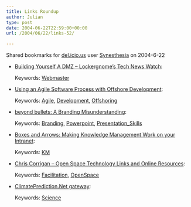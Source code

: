 ```yaml
---
title: Links Roundup
author: Julian
type: post
date: 2004-06-22T22:59:00+00:00
url: /2004/06/22/links-52/

---
```

Shared bookmarks for [del.icio.us][1] user  [Synesthesia][2] on 2004-6-22

  * [Building Yourself A DMZ &#8211; Lockergnome&#8217;s Tech News Watch][3]:
   
    Keywords: [Webmaster][4]
  * [Using an Agile Software Process with Offshore Development][5]:
   
    Keywords: [Agile][6], [Development][7], [Offshoring][8]
  * [beyond bullets: A Branding Misunderstanding][9]:
   
    Keywords: [Branding][10], [Powerpoint][11], [Presentation_Skills][12]
  * [Boxes and Arrows: Making Knowledge Management Work on your Intranet][13]:
   
    Keywords: [KM][14]
  * [Chris Corrigan &#8211; Open Space Technology Links and Online Resources][15]:
   
    Keywords: [Facilitation][16], [OpenSpace][17]
  * [ClimatePrediction.Net gateway][18]:
   
    Keywords: [Science][19]

 [1]: https://del.icio.us/
 [2]: https://del.icio.us/synesthesia
 [3]: https://channels.lockergnome.com/news/archives/20040622_building_yourself_a_dmz.phtml "https://channels.lockergnome.com/news/archives/20040622_building_yourself_a_dmz.phtml"
 [4]: https://del.icio.us/synesthesia/Webmaster
 [5]: https://martinfowler.com/articles/agileOffshore.html "https://martinfowler.com/articles/agileOffshore.html"
 [6]: https://del.icio.us/synesthesia/Agile
 [7]: https://del.icio.us/synesthesia/Development
 [8]: https://del.icio.us/synesthesia/Offshoring
 [9]: https://sociablemedia.typepad.com/beyond_bullets/2004/06/a_branding_misu.html "https://sociablemedia.typepad.com/beyond_bullets/2004/06/a_branding_misu.html"
 [10]: https://del.icio.us/synesthesia/Branding
 [11]: https://del.icio.us/synesthesia/Powerpoint
 [12]: https://del.icio.us/synesthesia/Presentation_Skills
 [13]: https://www.boxesandarrows.com/archives/making_knowledge_management_work_on_your_intranet.php "https://www.boxesandarrows.com/archives/making_knowledge_management_work_on_your_intranet.php"
 [14]: https://del.icio.us/synesthesia/KM
 [15]: https://www.chriscorrigan.com/openspace/oslinks.html "https://www.chriscorrigan.com/openspace/oslinks.html"
 [16]: https://del.icio.us/synesthesia/Facilitation
 [17]: https://del.icio.us/synesthesia/OpenSpace
 [18]: https://www.climateprediction.net/index.php "https://www.climateprediction.net/index.php"
 [19]: https://del.icio.us/synesthesia/Science